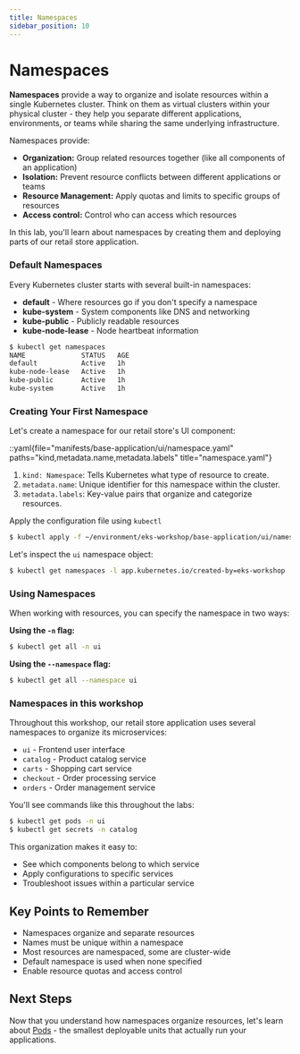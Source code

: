 ```yaml
---
title: Namespaces
sidebar_position: 10
---
```


# Namespaces

**Namespaces** provide a way to organize and isolate resources within a single Kubernetes cluster. Think on them as virtual clusters within your physical cluster - they help you separate different applications, environments, or teams while sharing the same underlying infrastructure.

Namespaces provide:
- **Organization:** Group related resources together (like all components of an application)
- **Isolation:** Prevent resource conflicts between different applications or teams
- **Resource Management:** Apply quotas and limits to specific groups of resources
- **Access control:** Control who can access which resources

In this lab, you'll learn about namespaces by creating them and deploying parts of our retail store application.

### Default Namespaces

Every Kubernetes cluster starts with several built-in namespaces:

- **default** - Where resources go if you don't specify a namespace
- **kube-system** - System components like DNS and networking
- **kube-public** - Publicly readable resources
- **kube-node-lease** - Node heartbeat information

```bash
$ kubectl get namespaces
NAME              STATUS   AGE
default           Active   1h
kube-node-lease   Active   1h
kube-public       Active   1h
kube-system       Active   1h
```

### Creating Your First Namespace
Let's create a namespace for our retail store's UI component:

::yaml{file="manifests/base-application/ui/namespace.yaml" paths="kind,metadata.name,metadata.labels" title="namespace.yaml"}

1. `kind: Namespace`: Tells Kubernetes what type of resource to create.
2. `metadata.name`: Unique identifier for this namespace within the cluster.
3. `metadata.labels`: Key-value pairs that organize and categorize resources.

Apply the configuration file using `kubectl`
```bash
$ kubectl apply -f ~/environment/eks-workshop/base-application/ui/namespace.yaml
```

Let's inspect the `ui` namespace object:
```bash
$ kubectl get namespaces -l app.kubernetes.io/created-by=eks-workshop
```

### Using Namespaces
When working with resources, you can specify the namespace in two ways:

**Using the `-n` flag:**
```bash
$ kubectl get all -n ui
```

**Using the `--namespace` flag:**
```bash
$ kubectl get all --namespace ui
```

### Namespaces in this workshop
Throughout this workshop, our retail store application uses several namespaces to organize its microservices:

- `ui` - Frontend user interface
- `catalog` - Product catalog service
- `carts` - Shopping cart service
- `checkout` - Order processing service
- `orders` - Order management service

You'll see commands like this throughout the labs:
```bash
$ kubectl get pods -n ui
$ kubectl get secrets -n catalog
```

This organization makes it easy to:
* See which components belong to which service
* Apply configurations to specific services
* Troubleshoot issues within a particular service

## Key Points to Remember
* Namespaces organize and separate resources
* Names must be unique within a namespace
* Most resources are namespaced, some are cluster-wide
* Default namespace is used when none specified
* Enable resource quotas and access control

## Next Steps

Now that you understand how namespaces organize resources, let's learn about [Pods](./pods) - the smallest deployable units that actually run your applications.
